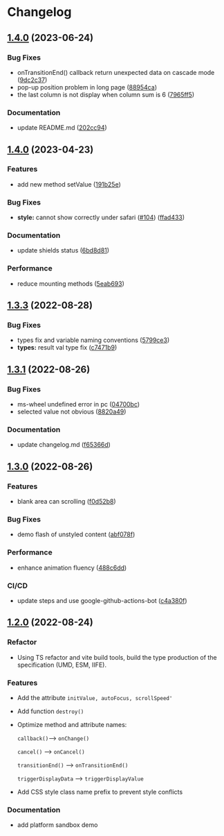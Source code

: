 # Changelog

## [1.4.0](https://github.com/onlyhom/mobile-select/compare/v1.4.0...v1.4.0) (2023-06-24)


### Bug Fixes

* onTransitionEnd() callback return unexpected data on cascade mode ([9dc2c37](https://github.com/onlyhom/mobile-select/commit/9dc2c374bcd70e947da7b8d99c0d39becdca1ea1))
* pop-up position problem in long page ([88954ca](https://github.com/onlyhom/mobile-select/commit/88954ca1a5951c26e2a1abd91dba50cebef9882a))
* the last column is not display when column sum is 6 ([7965ff5](https://github.com/onlyhom/mobile-select/commit/7965ff525519ed50d3bfbf143cc21bbde0286ff5))


### Documentation

* update README.md ([202cc94](https://github.com/onlyhom/mobile-select/commit/202cc94f79bfc9edc570370ad765a779358353cc))

## [1.4.0](https://github.com/onlyhom/mobile-select/compare/v1.3.3...v1.4.0) (2023-04-23)


### Features

* add new method setValue ([191b25e](https://github.com/onlyhom/mobile-select/commit/191b25e4d3158b4c4b7f57341c8eab8a367da87f))


### Bug Fixes

* **style:** cannot show correctly under safari ([#104](https://github.com/onlyhom/mobile-select/issues/104)) ([ffad433](https://github.com/onlyhom/mobile-select/commit/ffad43350a224b2798c3846f936511b740f4dc94))


### Documentation

* update shields status ([6bd8d81](https://github.com/onlyhom/mobile-select/commit/6bd8d81ed4ec4bd0dd134c65e20a29172a99c33e))


### Performance

* reduce mounting methods ([5eab693](https://github.com/onlyhom/mobile-select/commit/5eab6933a0e247ce5a05d41e57e698c0ce910e52))

## [1.3.3](https://github.com/onlyhom/mobile-select/compare/v1.3.1...v1.3.3) (2022-08-28)


### Bug Fixes

* types fix and variable naming conventions ([5799ce3](https://github.com/onlyhom/mobile-select/commit/5799ce3d0fc74c0467e8ae42049fd7f984a07ddc))
* **types:** result val type fix ([c7471b9](https://github.com/onlyhom/mobile-select/commit/c7471b936f1cd4523618ec26455587767296b486))

## [1.3.1](https://github.com/onlyhom/mobile-select/compare/v1.3.0...v1.3.1) (2022-08-26)


### Bug Fixes

* ms-wheel undefined error in pc ([04700bc](https://github.com/onlyhom/mobile-select/commit/04700bc55d89e9dae7556d700332704ac4f5bb32))
* selected value not obvious ([8820a49](https://github.com/onlyhom/mobile-select/commit/8820a49ec2bd175db80aab3ce23ec311d3dbdbda))


### Documentation

* update changelog.md ([f65366d](https://github.com/onlyhom/mobile-select/commit/f65366d0c6ca51848518d7c7c27f8396c2d52d3c))

## [1.3.0](https://github.com/onlyhom/mobile-select/compare/v1.2.0...v1.3.0) (2022-08-26)


### Features

* blank area can scrolling ([f0d52b8](https://github.com/onlyhom/mobile-select/commit/f0d52b886aa11eb136b0c99a77b30a4ae1cc411f))


### Bug Fixes

* demo flash of unstyled content ([abf078f](https://github.com/onlyhom/mobile-select/commit/abf078fe08f9270a2503ca41a036aab0ca666dc2))


### Performance

* enhance animation fluency ([488c6dd](https://github.com/onlyhom/mobile-select/commit/488c6dde47b3643fc47297ab90dbdcc0f60abf24))


### CI/CD

* update steps and use google-github-actions-bot ([c4a380f](https://github.com/onlyhom/mobile-select/commit/c4a380f4fc480c821c5a87645e49855d7f9b685f))


## [1.2.0](https://github.com/onlyhom/mobile-select/compare/v1.1.2...v1.2.0) (2022-08-24)

### Refactor

* Using TS refactor and vite build tools, build the type production of the specification (UMD, ESM, IIFE).

### Features
* Add the attribute ```initValue, autoFocus, scrollSpeed'```
* Add function ```destroy()```
* Optimize method and attribute names:    

  ```callback()```--> ```onChange()```      

  ```cancel()``` --> ```onCancel()```     

  ```transitionEnd()``` --> ```onTransitionEnd()```     

  ```triggerDisplayData``` --> ```triggerDisplayValue```   

* Add CSS style class name prefix to prevent style conflicts

### Documentation

* add platform sandbox demo
